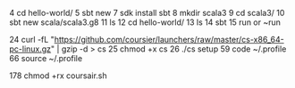    4  cd hello-world/
   5  sbt new
   7  sdk install sbt
   8  mkdir scala3
   9  cd scala3/
   10  sbt new scala/scala3.g8
   11  ls
   12  cd hello-world/
   13  ls
   14  sbt
   15  run or ~run
   <!-- // Install Coursair -->
   24  curl -fL "https://github.com/coursier/launchers/raw/master/cs-x86_64-pc-linux.gz" | gzip -d > cs
   25  chmod +x cs
   26  ./cs setup
   59  code ~/.profile <!-- // in case you need to remove quotation marks from "$PATH:/home/gitpod/.local/share/coursier/bin" -->
   66  source ~/.profile

   178  chmod +rx coursair.sh <!-- // resolve Permission Denied when calling script from another bash script -->